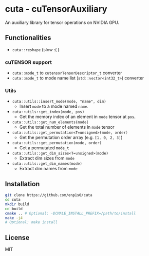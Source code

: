 # cuta - cuTensorAuxiliary

An auxiliary library for tensor operations on NVIDIA GPU.

## Functionalities
- `cuta::reshape` (slow :( )

### cuTENSOR support
- `cuta::mode_t` to `cutensorTensorDescriptor_t` converter
- `cuta::mode_t` to mode name list (`std::vector<int32_t>`) converter

### Utils
- `cuta::utils::insert_mode(mode, "name", dim)` 
  - Insert `mode` to a mode named `name`.
- `cuta::utils::get_index(mode, pos)`
  - Get the memory index of an element in `mode` tensor at `pos`.
- `cuta::utils::get_num_elements(mode)`
  - Get the total number of elements in `mode` tensor
- `cuta::utils::get_permutation<T=unsigned>(mode, order)`
  - Get the permutation order array (e.g. `[1, 0, 2, 3]`)
- `cuta::utils::get_permutation(mode, order)`
  - Get a permutated `mode_t`
- `cuta::utils::get_dim_sizes<T=unsigned>(mode)`
  - Extract dim sizes from `mode`
- `cuta::utils::get_dim_names(mode)`
  - Extract dim names from `mode`


## Installation
```bash
git clone https://github.com/enp1s0/cuta
cd cuta
mkdir build
cd build
cmake .. # Optional: -DCMALE_INSTALL_PREFIX=/path/to/install
make -j4
# Optional: make install
```

## License
MIT
